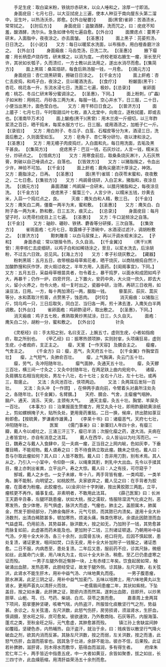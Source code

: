 <!-- { "loadSidebar": true } -->
　　手足生疣：取白粱米粉，铁铫炒赤研末，以众人唾和之，涂厚一寸即消。
　　身面疣目：七月七日，以大豆拭疣上三遍，使本人种豆于南向屋东头第二溜中，豆生叶，以热汤沃杀，即愈。【《外台秘要》】
　　面(黑曾)雀卵：苦酒渍水，常常拭之。 【《肘后方》】
　　身面疣目：盗酸酒酵，洗而咒之，曰：疣疣不知羞，酸酒酵，洗尔头。急急如律令呪七遍自愈。【《外台》】
　　面黡痣点：蔓菁子研末，入面脂中，夜夜涂之。亦去面皱。 【《圣惠》】
　　面上黑子：芫荽煎汤，日日洗之。 【《小说》】　　又方：每日以暖浆水洗面，以布揩赤，用白檀香磨汁涂之。 【《外台》】
　　身面瘢痕：马齿苋汤，日洗二次。 【《圣惠》】
　　腋下瘿瘤：用长柄壶卢烧存性，研末搽之，以消为度。一府校老妪右腋生一瘤，渐长至尺许，其状如长瓠子，久而溃烂，一方士教以此法用之，遂出水消尽而愈。【《集简方》】
　　面上黑斑：桑耳焙研，每食后熟汤服一钱，一月愈。 【《摘元方》】
　　身面疣目：杏仁烧黑研膏，擦破日日涂之。 【《千金方》】
　　面上皯疱：杏仁去皮捣，和鸡子白，夜涂之，旦以暖酒洗去。 【《食疗》】
　　粉皶面(黑干)：杏花、桃花各一升，东流水浸七日，洗面二七遍，极妙。【《总录》】
　　雀卵面疱：桃芯、冬瓜仁研末等分蜜调涂之。 【《圣惠》，下同。】
　　面上粉刺，(疒畾)子如米粉：用桃花、丹砂各三两为末，每服一钱，空心井水下，日三服，二十日，小便当出黑汁，面色莹白也。　　又方：用干柿日日食之。 【《普济方》】
　　面上靥子：七月七日，午时取甜瓜叶七枚，直入北堂中，向南立，逐枚拭靥，即或去也。【《淮南毕万术》】
　　面上皶疱(黑干)(黑曾)：用木兰皮一斤细切，以三年酢浆渍之百日，晒干捣末，每浆水服方寸匕，日三服。或用酒渍之，加栀子仁一斤。【《录验》】　　又方：用白附子、冬瓜子、白芨、石榴皮等分为末，酒浸三日，洗面后敷之，久则面莹如玉。　　又方：皂角子、杏仁等分研匀，夜以津和涂之。 【《圣惠》】　　又方：用无槵子肉皮捣烂，入白面和丸，每日用洗面，去垢及黑　干甚良。 【《集简方》】
　　疣痣黑子：巴豆一钱，石灰炒过，人言一钱，糯米五分，炒研点之。 【《怪病方》】　　又方：用寒食前后，取桑条烧灰淋汁，入石灰熬膏，刺破以自己唾调点之，自落也。 【《皆效方》】　　又方：以猪脂揩之，令血出少许，神验不可加。 【《千金》】
　　面上皯疱：鹿角尖磨浓汁厚涂之，神效。　　又方：鹿脂涂之，日再。 【《圣惠》】
　　面(黑干)雀斑：白茯苓末蜜和，夜夜敷之，二七日愈。【《集验方》】　　又方：鸬鹚骨烧研，入白芷末，猪脂和，夜涂旦洗。 【《摘元方》】
　　鼻面酒皶：鸬鹚屎一合研末。以腊月猪脂和之，每夜涂旦洗。 【《千金方》】
　　疣痣黑子：螌蝥三个，人言少许，以糯米五钱，炒黄去米，入蒜一个捣烂点之，良。
　　灭痕：鹰矢白和人精，敷三日。 【《千金》】　　又方：鹰矢白二两，僵蚕一两半为末，蜜和敷。 【《圣惠》】　　又方：鹰矢白、白附子各一两为末，酢和敷，日三五次，痕灭止。 【《总录》】
　　身面疣目：每月望子时，以秃帚扫疣目上三七遍。 【《圣惠》】　　又方：牛口涎频涂之自落。 【《千金》】　　又方：硇砂、硼砂、铁锈、麝香等分研搽，三次自落。 【《集效方》】
　　雀斑面疱：七月七日，取露蜂子于漆碗中，水酒浸过滤汁，调胡粉敷之。 【《普济方》】
　　黥刺雕青：以白马尿搽上，再以汗调水蛭末涂之。 【子和】
　　身面赤疵：常以银揩令热，久久自消。 【《千金翼》】
　　(黑干)(黑曾)：用李核仁去皮细研，以鸡子白和如稀钖涂之，至旦，以浆水洗去，后涂胡粉，不过五六日效。忌见风。【《海上方》】　　又方：孝子衫烧灰敷之。 【藏器】
　　粉刺黑斑：五月五日，收带根益母草紫花者，晒干烧灰，以商陆根捣自然汁，加酸酢搜和灰作饼，炭火煅过收之，半年方用，入面药。【《闺阁事宜》，下同。】　　又方：五月五日，采益母草根苗具者，勿令着土，暴干捣罗，以面水和成团如鸡子大，再暴干；仍作一炉，四旁开窍，上下置火，安药中央，大火烧一炊久，即去大火，留小火养之，勿令火绝，经一复时出之，瓷器中研，治筛，再研三日收用，如澡豆法，日用。一方，每十两加滑石一两，胭脂一钱。
　　藜茎灰、荻灰、蒿灰等分，水和蒸取汁煎膏，点赘黑子，蚀恶肉。 【时珍】
　　消灭瘢痕：以猪脂三斤，饲乌鸡一只，三日后取矢，同白芷、当归各一两，煎十沸去渣，入鹰矢白半两调敷。【《外台》】
　　雀卵面疱：鸡卵酢浸坏，取出敷之。 【《圣惠》，下同。】
　　消灭瘢痕：鸡子五七枚，煮熟取黄炒黑拭涂，日三，久久自灭。
　　面疱：鹰矢白二分，胡粉一分，蜜和敷之。 【《外台》】
　　　　针灸

　　《灵枢经》曰：手太阳之别，名曰支正，上腕五寸。虚则生疣，小者如指痂疥，取之所别也。　　《甲乙经》曰：振寒热颈项肿，实则肘挛，头项痛狂易，虚则生疣，小者痂疥，支正主之。　　瘿，天窻 【一作天容】 及臑会主之。　　瘿瘤，气舍主之。
　　《千金方》曰：瘿，恶气，灸天府五十壮。 【《千金翼》作胸堂百壮】　　瘿，上气短气，灸肺俞百壮。
　　瘿，上气胸满，灸云门五十壮。
　　瘿，劳气，灸冲阳随年壮。
　　瘿气面肿，灸通天五十壮。
　　瘿，灸天髎三百壮，横三间一寸灸之；又灸中封随年壮，在两足趺上曲内宛宛中。　　诸瘿，灸肩髃左右相当宛宛处，男左十八壮，右十七壮；女右十八壮，左十七壮。或再三，取瘥止。　　又法：灸风池百壮，侠项两边。
　　又法：灸两耳后发际一百壮。
　　又法：灸头冲 【一作颈】 ，在伸两手直向前，令臂着头对鼻所注处灸之，各随年壮。【《千金翼》，名臂臑。】　　天府、臑会、气舍，主瘿瘤气咽肿。　　脑户、通天、消泺、天突，主颈有大气。　　通天主瘿，灸五十壮。胸堂、羊屎灸一百壮。　　《本事方》曰：治果报面生赘瘤方，用艾丸灸十壮，即用酢磨硫黄涂纸上，剪如螺蛳掩子大，贴所灸处，更用膏药重贴，二日一换，候痒，挤出脓如菉豆粉即愈。【按硫黄，罗谦甫作雄黄。】　　《李杲十书》曰：诸瘿恶气，天府七七壮，冲阳随年壮。
　　　　医案
　　《儒门事亲》曰：新寨妇人年四十余，有瘿三瓣，戴人令以咸吐之，三涌三汗三下，瘿已半消；次服化瘿之药，遂大消。夫病在上者皆宜吐，亦自有消息之法耳。
　　戴人在西华，众人皆讪以为吐泻而已。一日，魏寿之与戴人入食肆中，见一夫病一瘤，正当目之上网内眦，色如灰李，下垂覆目睛，不能视物。戴人谓寿之曰：吾不待食熟立取此瘤。魏未之信也。戴人曰：吾与尔取此瘤如何？其人曰：人皆不敢割。戴人曰：吾非用刀割，别有术焉。其人从之，乃引入一小室中，令仰卧一床，以绳束其胻，刺乳中大出血。先令以手揉其目，瘤上亦刺出雀粪，立平出户。寿之大惊。戴人曰：人之有技，可尽窥乎？
　　郜城，戴人之乡也。一女子未嫁，年十八，两手背皆有瘤，一类鸡距，一类羊角。腕不能制，向明望之，如桃胶然。夫家欲弃之，戴人见之曰：在手背者为胶瘤，在面者为粉瘤。此胶瘤也。以(金非)针十字刺破，按出黄胶脓三两匙，立平，瘤核更不再作。婚事复成。非素明者，不敢用此法耳。
　　《薛己医案》曰：长洲王天爵辛丑春，左腿环跳患瘤，状如大桃，按之濡软，恪服除湿流气化痰之剂，恶寒发热，食少体倦，形气俱虚，脉洪大而虚，气瘤也，肺主之。盖胆属木，肺属金，然发于胆经部分，乃肺金侮肝木，元气亏损，而其脓已内溃矣。遂用十全大补汤数剂，出清白稀脓甚多，顿加寒热，烦渴头痛，殊类伤寒状。余谓此因脓泄而血气益虚耳。仍用前汤，其势益甚，脉洪数大，按之如无，乃加附子一钱，其势愈甚而脉复如前，此虚甚而药未能及也。更加附子二钱，三剂诸证顿退。乃朝用补中益气汤，夕用十全大补汤，各三十余剂，出腐骨五块，疮口将完。后因不慎起居，患处复溃，诸证更发，咽间如焚，口舌无皮，用十全大补加附子一钱服之，诸证悉愈。二日不服，内病悉至，患处复溃。二年后又患，服前药不应，诊其尺脉，微细如丝，此属命门火衰，用八味丸为主，佐以十全大补汤，稍愈。至乙巳仍患虚寒之证而殁。
　　一男子左腿外侧近臀肿一块，上有赤缕三年矣。饮食起居如常，触破涌出血脓，发热恶寒，此胆经受证，故发于腿外侧。诊其脉，左尺洪数，右关弦洪，此肾水不能生肝木，用补中益气汤、六味地黄丸而痊。
　　一男子腹患瘤，脓水淋漓，此足三阴之证，用补中益气加麦门、五味以培脾土，用六味地黄丸以生肾水，更用芦荟丸以清肝火而敛。
　　一老儒眉间患瘤二年，其状如紫桃，下坠盖目，按之如水囊，此肝脾之证，脓瘀内溃而然耳。遂刺出血脓，目即开。以炒黑胆草、山栀、芎、归、芍药、柴胡、白朮、茯苓之类而愈。
　　嘉善周上舍两耳下项间，筋挛壅肿坚硬，咳嗽气喘，内热盗汗，所服皆化痰散坚行气之剂，势益甚。余诊之，左关弦濇，左尺洪数，此怒气伤肝，房劳损肾，须滋肾水，生肝血，慎调摄，至水旺之际，庶可愈矣。彼欲速效，乃外敷商陆、石灰等药，内服海藻、蓬朮之类，至秋金旺之际，元气愈虚，其肿愈甚而殁。
　　镇江孙上舍缺盆间肿如覆瓯，坚硬色赤，内热晡热，自汗盗汗，就治于余，曰：贱疾皆以散坚行气降火破血之剂，欲其内消而反甚。其脉左尺洪数，按之而弱，左关洪数，按之而濇，此怒气伤肝，血涸而筋挛也。因其急于仕进，余辞不能治。彼亦不信，后果殁。此证若补脾肺，滋肝肾，则木得水而敷华，筋得血而滋润，多有得生者。
　　府庠朱宏仁年二十，两手皆近中指患五疣，中一大者如黄豆，余皆如聚黍，拔之如丝，长三四寸许，此血燥筋缩，用清肝益荣汤五十余剂而愈。
